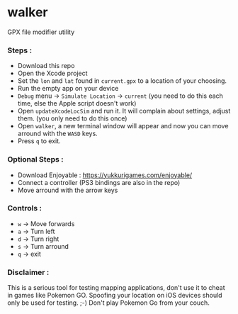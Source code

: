 # walker
GPX file modifier utility

### Steps :

 - Download this repo
 - Open the Xcode project
 - Set the `lon` and `lat` found in `current.gpx` to a location of your choosing.
 - Run the empty app on your device
 - `Debug` menu -> `Simulate Location` -> `current` (you need to do this each time, else the Apple script doesn't work)
 - Open `updateXcodeLocSim` and run it. It will complain about settings, adjust them. (you only need to do this once)
 - Open `walker`, a new terminal window will appear and now you can move arround with the `WASD` keys.
 - Press `q` to exit.

### Optional Steps :

 - Download Enjoyable : https://yukkurigames.com/enjoyable/
 - Connect a controller (PS3 bindings are also in the repo)
 - Move arround with the arrow keys

### Controls :

 - `w` -> Move forwards
 - `a` -> Turn left
 - `d` -> Turn right
 - `s` -> Turn arround
 - `q` -> exit

### Disclaimer :

This is a serious tool for testing mapping applications, don't use it to cheat in games like Pokemon GO.
Spoofing your location on iOS devices should only be used for testing. ;-) 
Don't play Pokemon Go from your couch.
